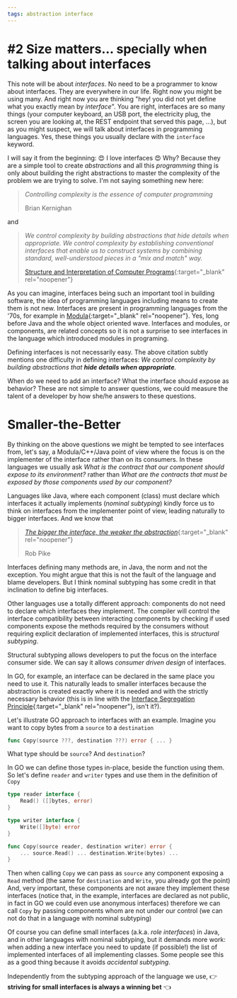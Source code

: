 ```yaml
---
tags: abstraction interface
---
```

# #2 Size matters... specially when talking about interfaces

This note will be about _interfaces_.
No need to be a programmer to know about interfaces.
They are everywhere in our life. 
Right now you might be using many.
And right now you are thinking "hey! you did not yet define what you exactly mean by _interface_".
You are right, interfaces are so many things (your computer keyboard, an USB port, the electricity plug, the screen you are looking at, the REST endpoint that served this page, ...), but as you might suspect, we will talk about interfaces in programming languages.
Yes, these things you usually declare with the `interface` keyword.

I will say it from the beginning: :heart_eyes: I love interfaces :heart_eyes: 
Why? 
Because they are a simple tool to create _abstractions_ and all this _programming_ thing is only about building the right abstractions to master the complexity of the problem we are trying to solve.
I'm not saying something new here:

> _Controlling complexity is the essence of computer programming_
>
> Brian Kernighan

and

> _We control complexity by building abstractions that hide details when appropriate. 
> We control complexity by establishing conventional interfaces that enable us to construct systems by combining standard, well-understood pieces in a "mix and match" way._
> 
> [Structure and Interpretation of Computer Programs](https://doc.lagout.org/programmation/Lisp/Scheme/SICP.pdf){:target="_blank" rel="noopener"}
 
As you can imagine, interfaces being such an important tool in building software, the idea of programming languages including means to create them is not new.
Interfaces are present in programming languages from the '70s, for example in [Modula](https://www.research-collection.ethz.ch/handle/20.500.11850/68669){:target="_blank" rel="noopener"}. 
Yes, long before Java and the whole object oriented wave. 
Interfaces and modules, or components, are related concepts so it is not a surprise to see interfaces in the language which introduced modules in programing.

Defining interfaces is not necessarily easy.
The above citation subtly mentions one difficulty in defining interfaces: _We control complexity by building abstractions that **hide details when appropriate**._

When do we need to add an interface? 
What the interface should expose as behavior?
These are not simple to answer questions, we could measure the talent of a developer by how she/he answers to these questions.

# Smaller-the-Better 

By thinking on the above questions we might be tempted to see interfaces from, let's say, a Modula/C++/Java point of view where the focus is on the implementer of the interface rather than on its consumers.
In these languages we usually ask _What is the contract that our component should expose to its environment?_ rather than _What are the contracts that must be exposed by those components used by our component?_

Languages like Java, where each component (class) must declare which interfaces it actually implements (_nominal subtyping_) kindly force us to think on interfaces from the implementer point of view, leading naturally to bigger interfaces.
And we know that
> [_The bigger the interface, the weaker the abstraction_](https://www.youtube.com/watch?v=PAAkCSZUG1c&t=5m17s){:target="_blank" rel="noopener"}
>
> Rob Pike

Interfaces defining many methods are, in Java, the norm and not the exception.
You might argue that this is not the fault of the language and blame developers.
But I think nominal subtyping has some credit in that inclination to define big interfaces.

Other languages use a totally different approach: components do not need to declare which interfaces they implement.
The compiler will control the interface compatibility between interacting components by checking if used components expose the methods required by the consumers without requiring explicit declaration of implemented interfaces, this is _structural subtyping_.

Structural subtyping allows developers to put the focus on the interface consumer side.
We can say it allows _consumer driven design_ of interfaces.

In GO, for example, an interface can be declared in the same place you need to use it.
This naturally leads to smaller interfaces because the abstraction is created exactly where it is needed and with the strictly necessary behavior (this is in line with the [Interface Segregation Principle](https://en.wikipedia.org/wiki/Interface_segregation_principle){:target="_blank" rel="noopener"}, isn't it?).

Let's illustrate GO approach to interfaces with an example.
Imagine you want to copy bytes from a `source` to a `destination`
```go
func Copy(source ???, destination ???) error { ... }
```

What type should be `source`? And `destination`?

In GO we can define those types in-place, beside the function using them.
So let's define `reader` and `writer` types and use them in the definition of `Copy`

```go
type reader interface {
    Read() ([]bytes, error)
}

type writer interface {
    Write([]byte) error
}

func Copy(source reader, destination writer) error { 
    ... source.Read() ... destination.Write(bytes) ... 
}
```

Then when calling `Copy` we can pass as `source` any component exposing a `Read` method (the same for `destination` and `Write`,  you already got the point)
And, very important, these components are not aware they implement these interfaces (notice that, in the example, interfaces are declared as not public, in fact in GO we could even use anonymous interfaces)
therefore we can call `Copy` by passing components whom are not under our control (we can not do that in a language with nominal subtyping)

Of course you can define small interfaces (a.k.a. _role interfaces_) in Java, and in other languages with nominal subtyping, but it demands more work: when adding a new interface you need to update (if possible!) the list of implemented interfaces of all implementing classes.
Some people see this as a good thing because it avoids _accidental subtyping_.

Independently from the subtyping approach of the language we use, :point_right: **striving for small interfaces is always a winning bet** :point_left:
